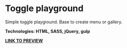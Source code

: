 # Toggle playground

Simple toggle playground. Base to create menu or gallery.

**Technologies: HTML, SASS, jQuery, gulp**

<a href="https://karminkarmen.github.io/toggle-playground/">**LINK TO PREVIEW**</a>
